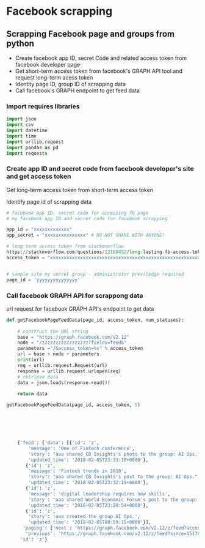 
# Facebook scrapping

## Scrapping Facebook page and groups from python

- Create facebook app ID, secret Code and related access token from facebook developer page
- Get short-term access token from facebook's GRAPH API tool and request long-term acess token
- Identity page ID, group ID of scrapping data
- Call facebook's GRAPH endpoint to get feed data

### Import requires libraries


```python
import json
import csv
import datetime
import time
import urllib.request
import pandas as pd
import requests
```

### Create app ID and secret code from facebook developer's site and get access token

Get long-term access token from short-term access token

Identify page id of scrapping data


```python
# facebook app ID, secret code for accessing fb page
# my facebook app ID and secret code for facebook scrapping

app_id = "xxxxxxxxxxxxx"
app_secret = "xxxxxxxxxxxxxxx" # DO NOT SHARE WITH ANYONE!

# long term access token from stackoverflow 
https://stackoverflow.com/questions/12168452/long-lasting-fb-access-token-for-server-to-pull-fb-page-info/21927690#21927690
access_token = "xxxxxxxxxxxxxxxxxxxxxxxxxxxxxxxxxxxxxxxxxxxxxxxxxxxxxxxxxxxxxx"


# sample site my secret group - administrator previledge required
page_id = 'yyyyyyyyyyyyyyy'
```

### Call facebook GRAPH API for scrappong data

url request for facebook GRAPH API's endpoint to get data


```python
def getFacebookPageFeedData(page_id, access_token, num_statuses):
    
    # construct the URL string
    base = "https://graph.facebook.com/v2.12"
    node = "/zzzzzzzzzzzzzzzzz?fields=feed&"
    parameters ="/&access_token=%s" % access_token
    url = base + node + parameters
    print(url)
    req = urllib.request.Request(url)
    response = urllib.request.urlopen(req)
    # retrieve data
    data = json.loads(response.read())
    
    return data

getFacebookPageFeedData(page_id, access_token, 5)






    {'feed': {'data': [{'id': 'z',
        'message': 'One of Fintech conference',
        'story': "aaa shared CB Insights's photo to the group: AI Ops.",
        'updated_time': '2018-02-05T23:33:10+0000'},
       {'id': 'z',
        'message': 'Fintech trends in 2018',
        'story': "aaa shared CB Insights's post to the group: AI Ops.",
        'updated_time': '2018-02-05T23:32:19+0000'},
       {'id': 'z',
        'message': 'digital leadership requires new skills',
        'story': "aaa shared World Economic Forum's post to the group: AI Ops.",
        'updated_time': '2018-02-05T23:29:54+0000'},
       {'id': 'z',
        'story': 'aaa created the group AI Ops.',
        'updated_time': '2018-02-05T00:59:15+0000'}],
      'paging': {'next': 'https://graph.facebook.com/v2.12/z/feed?access_token=z&limit=25&until=1517792355&__paging_token=z',
       'previous': 'https://graph.facebook.com/v2.12/z/feed?since=1517873590&access_token=z&limit=25&__paging_token=z&__previous=1'}},
     'id': 'z'}


